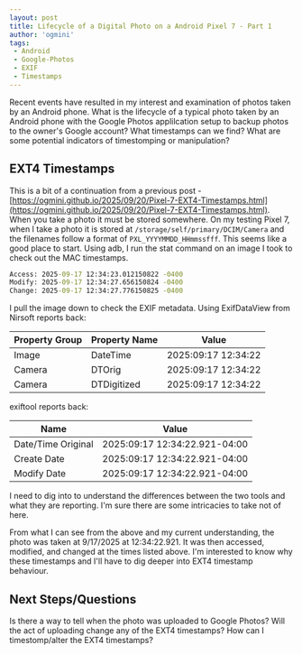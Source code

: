 ```yaml
---
layout: post
title: Lifecycle of a Digital Photo on a Android Pixel 7 - Part 1
author: 'ogmini'
tags:
 - Android
 - Google-Photos
 - EXIF
 - Timestamps
---
```


Recent events have resulted in my interest and examination of photos taken by an Android phone. What is the lifecycle of a typical photo taken by an Android phone with the Google Photos applilcation setup to backup photos to the owner's Google account? What timestamps can we find? What are some potential indicators of timestomping or manipulation?

## EXT4 Timestamps

This is a bit of a continuation from a previous post - [https://ogmini.github.io/2025/09/20/Pixel-7-EXT4-Timestamps.html](https://ogmini.github.io/2025/09/20/Pixel-7-EXT4-Timestamps.html). When you take a photo it must be stored somewhere. On my testing Pixel 7, when I take a photo it is stored at `/storage/self/primary/DCIM/Camera` and the filenames follow a format of `PXL_YYYYMMDD_HHmmssfff`. This seems like a good place to start. Using adb, I run the stat command on an image I took to check out the MAC timestamps.

~~~ cmd
Access: 2025-09-17 12:34:23.012150822 -0400
Modify: 2025-09-17 12:34:27.656150824 -0400
Change: 2025-09-17 12:34:27.776150825 -0400
~~~

I pull the image down to check the EXIF metadata. Using ExifDataView from Nirsoft reports back:

| Property Group | Property Name | Value |
| --- | --- | --- |
| Image | DateTime | 2025:09:17 12:34:22 |
| Camera | DTOrig | 2025:09:17 12:34:22 |
| Camera | DTDigitized | 2025:09:17 12:34:22 |

exiftool reports back:

| Name | Value |
| --- | --- |
| Date/Time Original | 2025:09:17 12:34:22.921-04:00 |
| Create Date | 2025:09:17 12:34:22.921-04:00 |
| Modify Date | 2025:09:17 12:34:22.921-04:00 |

I need to dig into to understand the differences between the two tools and what they are reporting. I'm sure there are some intricacies to take not of here.

From what I can see from the above and my current understanding, the photo was taken at 9/17/2025 at 12:34:22.921. It was then accessed, modified, and changed at the times listed above. I'm interested to know why these timestamps and I'll have to dig deeper into EXT4 timestamp behaviour.

## Next Steps/Questions

Is there a way to tell when the photo was uploaded to Google Photos? Will the act of uploading change any of the EXT4 timestamps? How can I timestomp/alter the EXT4 timestamps?
